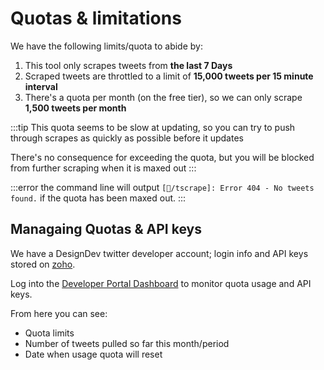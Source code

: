 # Quotas & limitations

We have the following limits/quota to abide by:

1. This tool only scrapes tweets from **the last 7 Days**
2. Scraped tweets are throttled to a limit of **15,000 tweets per 15 minute interval**
3. There's a quota per month (on the free tier),
   so we can only scrape **1,500 tweets per month**

:::tip
This quota seems to be slow at updating, so you can try to push through scrapes as quickly as possible before it updates

There's no consequence for exceeding the quota, but you will be blocked from further scraping when it is maxed out
:::

:::error
the command line will output `[🐸/tscrape]: Error 404 - No tweets found.` if the quota has been maxed out.
:::

## Managaing Quotas & API keys

We have a DesignDev twitter developer account; login info and API keys stored on [zoho](https://vault.zoho.com).

Log into the [Developer Portal Dashboard](https://developer.twitter.com/en/portal/dashboard) to monitor quota usage and API keys.

From here you can see:

- Quota limits
- Number of tweets pulled so far this month/period
- Date when usage quota will reset

